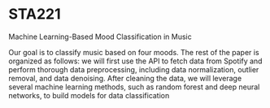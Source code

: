 # STA221
Machine Learning-Based Mood Classification in Music

Our goal is to classify music based on four moods. The rest of the paper is organized as follows: we will first use the API to fetch data from Spotify and perform thorough data preprocessing, including data normalization, outlier removal, and data denoising. After cleaning the data, we will leverage several machine learning methods, such as random forest and deep neural networks, to build models for data classification
